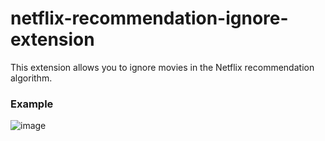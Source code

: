 # netflix-recommendation-ignore-extension
This extension allows you to ignore movies in the Netflix recommendation algorithm.

### Example
![image](https://github.com/molotochok/netflix-recommendation-ignore-extension/assets/22146812/b50b20cd-e2bb-4247-9b24-f88c0977d2c0)

